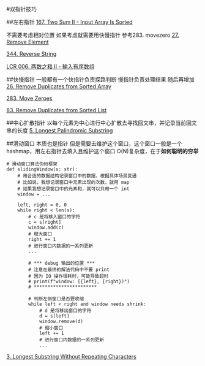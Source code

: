#双指针技巧

##左右指针
[167. Two Sum II - Input Array Is Sorted](https://leetcode.com/problems/two-sum-ii-input-array-is-sorted/description/)

不需要考虑相对位置 如果考虑就需要用快慢指针 参考283. movezero
[27. Remove Element](https://leetcode.com/problems/remove-element/description/)

[344. Reverse String](https://leetcode.com/problems/reverse-string/description/)

[LCR 006. 两数之和 II - 输入有序数组](https://leetcode.cn/problems/kLl5u1/description/)

##快慢指针
一般都有一个快指针负责探路判断 慢指针负责处理结果 随后再增加
[26. Remove Duplicates from Sorted Array](https://leetcode.com/problems/remove-duplicates-from-sorted-array/description/)

[283. Move Zeroes](https://leetcode.com/problems/move-zeroes/description/)

[83. Remove Duplicates from Sorted List](https://leetcode.com/problems/remove-duplicates-from-sorted-list/description/)

##中心扩散指针
以每个元素为中心进行中心扩散去寻找回文串，并记录当前回文串的长度
[5. Longest Palindromic Substring](https://leetcode.com/problems/longest-palindromic-substring/description/)

##滑动窗口
本质也是指针 但是需要去维护这个窗口，这个窗口一般是一个hashmap，用左右指针去填入且维护这个窗口 
O(N)复杂度，在于**如何聪明的穷举**
```
# 滑动窗口算法伪码框架
def slidingWindow(s: str):
    # 用合适的数据结构记录窗口中的数据，根据具体场景变通
    # 比如说，我想记录窗口中元素出现的次数，就用 map
    # 如果我想记录窗口中的元素和，就可以只用一个 int
    window = ...

    left, right = 0, 0
    while right < len(s):
        # c 是将移入窗口的字符
        c = s[right]
        window.add(c)
        # 增大窗口
        right += 1
        # 进行窗口内数据的一系列更新
        ...

        # *** debug 输出的位置 ***
        # 注意在最终的解法代码中不要 print
        # 因为 IO 操作很耗时，可能导致超时
        # print(f"window: [{left}, {right})")
        # ***********************

        # 判断左侧窗口是否要收缩
        while left < right and window needs shrink:
            # d 是将移出窗口的字符
            d = s[left]
            window.remove(d)
            # 缩小窗口
            left += 1
            # 进行窗口内数据的一系列更新
            ...
```
[3. Longest Substring Without Repeating Characters](https://labuladong.online/algo/essential-technique/sliding-window-framework/)









